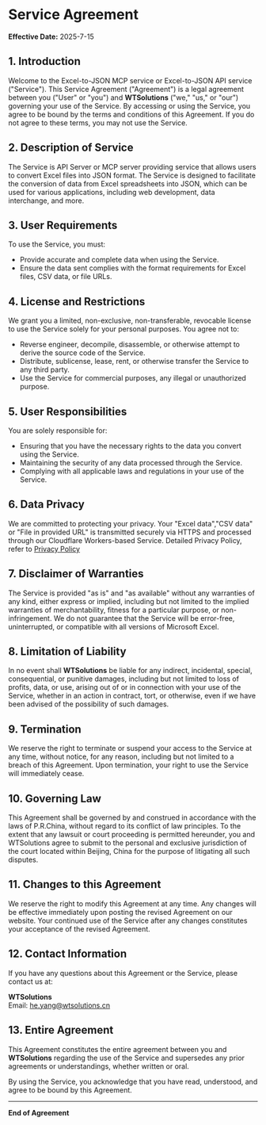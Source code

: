 # Service Agreement

**Effective Date:** 2025-7-15

## 1. Introduction

Welcome to the Excel-to-JSON MCP service or Excel-to-JSON API service ("Service"). This Service Agreement ("Agreement") is a legal agreement between you ("User" or "you") and **WTSolutions** ("we," "us," or "our") governing your use of the Service. By accessing or using the Service, you agree to be bound by the terms and conditions of this Agreement. If you do not agree to these terms, you may not use the Service.

## 2. Description of Service

The Service is API Server or MCP server providing service that allows users to convert Excel files into JSON format. The Service is designed to facilitate the conversion of data from Excel spreadsheets into JSON, which can be used for various applications, including web development, data interchange, and more.

## 3. User Requirements

To use the Service, you must:
- Provide accurate and complete data when using the Service.
- Ensure the data sent complies with the format requirements for Excel files, CSV data, or file URLs.


## 4. License and Restrictions

We grant you a limited, non-exclusive, non-transferable, revocable license to use the Service solely for your personal purposes. You agree not to:
- Reverse engineer, decompile, disassemble, or otherwise attempt to derive the source code of the Service.
- Distribute, sublicense, lease, rent, or otherwise transfer the Service to any third party.
- Use the Service for commercial purposes, any illegal or unauthorized purpose.


## 5. User Responsibilities

You are solely responsible for:
- Ensuring that you have the necessary rights to the data you convert using the Service.
- Maintaining the security of any data processed through the Service.
- Complying with all applicable laws and regulations in your use of the Service.

## 6. Data Privacy

We are committed to protecting your privacy. Your "Excel data","CSV data" or "File in provided URL" is transmitted securely via HTTPS and processed through our Cloudflare Workers-based Service. Detailed Privacy Policy, refer to [Privacy Policy](PRIVACY.md)

## 7. Disclaimer of Warranties

The Service is provided "as is" and "as available" without any warranties of any kind, either express or implied, including but not limited to the implied warranties of merchantability, fitness for a particular purpose, or non-infringement. We do not guarantee that the Service will be error-free, uninterrupted, or compatible with all versions of Microsoft Excel.

## 8. Limitation of Liability

In no event shall **WTSolutions** be liable for any indirect, incidental, special, consequential, or punitive damages, including but not limited to loss of profits, data, or use, arising out of or in connection with your use of the Service, whether in an action in contract, tort, or otherwise, even if we have been advised of the possibility of such damages.

## 9. Termination

We reserve the right to terminate or suspend your access to the Service at any time, without notice, for any reason, including but not limited to a breach of this Agreement. Upon termination, your right to use the Service will immediately cease.

## 10. Governing Law

This Agreement shall be governed by and construed in accordance with the laws of P.R.China, without regard to its conflict of law principles. To the extent that any lawsuit or court proceeding is permitted hereunder, you and WTSolutions agree to submit to the personal and exclusive jurisdiction of the court located within Beijing, China for the purpose of litigating all such disputes.

## 11. Changes to this Agreement

We reserve the right to modify this Agreement at any time. Any changes will be effective immediately upon posting the revised Agreement on our website. Your continued use of the Service after any changes constitutes your acceptance of the revised Agreement.

## 12. Contact Information

If you have any questions about this Agreement or the Service, please contact us at:

**WTSolutions**  
Email: [he.yang@wtsolutions.cn](mailto:he.yang@wtsolutions.cn)  

## 13. Entire Agreement

This Agreement constitutes the entire agreement between you and **WTSolutions** regarding the use of the Service and supersedes any prior agreements or understandings, whether written or oral.

By using the Service, you acknowledge that you have read, understood, and agree to be bound by this Agreement.

---

**End of Agreement**